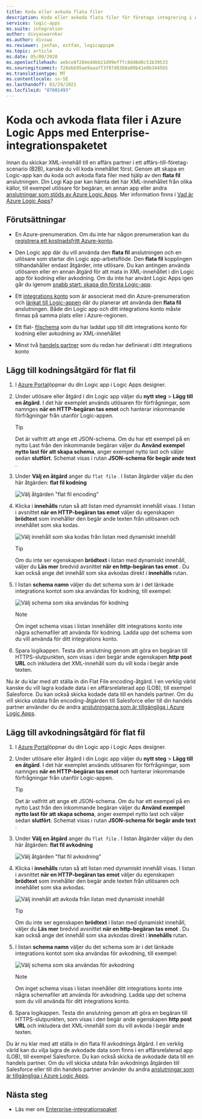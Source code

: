 ```yaml
---
title: Koda eller avkoda flata filer
description: Koda eller avkoda flata filer för företags integrering i Azure Logic Apps med hjälp av Enterprise-integrationspaket
services: logic-apps
ms.suite: integration
author: divyaswarnkar
ms.author: divswa
ms.reviewer: jonfan, estfan, logicappspm
ms.topic: article
ms.date: 05/09/2020
ms.openlocfilehash: aebce8f284ed4bb21d99efffc8dd6d0c51b39533
ms.sourcegitcommit: f28ebb95ae9aaaff3f87d8388a09b41e0b3445b5
ms.translationtype: MT
ms.contentlocale: sv-SE
ms.lasthandoff: 03/29/2021
ms.locfileid: "87001493"
---
```

# <a name="encode-and-decode-flat-files-in-azure-logic-apps-by-using-the-enterprise-integration-pack"></a>Koda och avkoda flata filer i Azure Logic Apps med Enterprise-integrationspaketet

Innan du skickar XML-innehåll till en affärs partner i ett affärs-till-företag-scenario (B2B), kanske du vill koda innehållet först. Genom att skapa en Logic-app kan du koda och avkoda flata filer med hjälp av den **flata fil** anslutningen. Din Logi Kap par kan hämta det här XML-innehållet från olika källor, till exempel utlösare för begäran, en annan app eller andra [anslutningar som stöds av Azure Logic Apps](../connectors/apis-list.md). Mer information finns i [Vad är Azure Logic Apps](logic-apps-overview.md)?

## <a name="prerequisites"></a>Förutsättningar

* En Azure-prenumeration. Om du inte har någon prenumeration kan du [registrera ett kostnadsfritt Azure-konto](https://azure.microsoft.com/free/).

* Den Logic app där du vill använda den **flata fil** anslutningen och en utlösare som startar din Logic app-arbetsflöde. Den **flata fil** kopplingen tillhandahåller endast åtgärder, inte utlösare. Du kan antingen använda utlösaren eller en annan åtgärd för att mata in XML-innehållet i din Logic app för kodning eller avkodning. Om du inte har använt Logic Apps igen går du igenom [snabb start: skapa din första Logic-app](../logic-apps/quickstart-create-first-logic-app-workflow.md).

* Ett [integrations konto](../logic-apps/logic-apps-enterprise-integration-create-integration-account.md) som är associerat med din Azure-prenumeration och [länkat till Logic-appen](./logic-apps-enterprise-integration-create-integration-account.md#link-account) där du planerar att använda den **flata fil** anslutningen. Både din Logic app och ditt integrations konto måste finnas på samma plats eller i Azure-regionen.

* Ett flat- [filschema](logic-apps-enterprise-integration-schemas.md) som du har laddat upp till ditt integrations konto för kodning eller avkodning av XML-innehållet

* Minst två [handels partner](logic-apps-enterprise-integration-partners.md) som du redan har definierat i ditt integrations konto

## <a name="add-flat-file-encode-action"></a>Lägg till kodningsåtgärd för flat fil

1. I [Azure Portal](https://portal.azure.com)öppnar du din Logic app i Logic Apps designer.

1. Under utlösare eller åtgärd i din Logic app väljer du **nytt steg**  >  **Lägg till en åtgärd**. I det här exemplet används utlösaren för förfrågningar, som namnges **när en HTTP-begäran tas emot** och hanterar inkommande förfrågningar från utanför Logic-appen.

   > [!TIP]
   > Det är valfritt att ange ett JSON-schema. Om du har ett exempel på en nytto Last från den inkommande begäran väljer du **Använd exempel nytto last för att skapa schema**, anger exempel nytto last och väljer sedan **slutfört**. Schemat visas i rutan **JSON-schema för begär ande text** .

1. Under **Välj en åtgärd** anger du `flat file` . I listan åtgärder väljer du den här åtgärden: **flat fil kodning**

   ![Välj åtgärden "flat fil encoding"](./media/logic-apps-enterprise-integration-flatfile/select-flat-file-encoding.png)

1. Klicka i **innehålls** rutan så att listan med dynamiskt innehåll visas. I listan i avsnittet **när en HTTP-begäran tas emot** väljer du egenskapen **brödtext** som innehåller den begär ande texten från utlösaren och innehållet som ska kodas.

   ![Välj innehåll som ska kodas från listan med dynamiskt innehåll](./media/logic-apps-enterprise-integration-flatfile/select-content-to-encode.png)

   > [!TIP]
   > Om du inte ser egenskapen **brödtext** i listan med dynamiskt innehåll, väljer du **Läs mer** bredvid avsnittet **när en http-begäran tas emot** .
   > Du kan också ange det innehåll som ska avkodas direkt i **innehålls** rutan.

1. I listan **schema namn** väljer du det schema som är i det länkade integrations kontot som ska användas för kodning, till exempel:

   ![Välj schema som ska användas för kodning](./media/logic-apps-enterprise-integration-flatfile/select-schema-for-encoding.png)

   > [!NOTE]
   > Om inget schema visas i listan innehåller ditt integrations konto inte några schemafiler att använda för kodning. Ladda upp det schema som du vill använda för ditt integrations konto.

1. Spara logikappen. Testa din anslutning genom att göra en begäran till HTTPS-slutpunkten, som visas i den begär ande egenskapen **http post URL** och inkludera det XML-innehåll som du vill koda i begär ande texten.

Nu är du klar med att ställa in din Flat File encoding-åtgärd. I en verklig värld kanske du vill lagra kodade data i en affärsrelaterad app (LOB), till exempel Salesforce. Du kan också skicka kodade data till en handels partner. Om du vill skicka utdata från encoding-åtgärden till Salesforce eller till din handels partner använder du de andra [anslutningarna som är tillgängliga i Azure Logic Apps](../connectors/apis-list.md).

## <a name="add-flat-file-decode-action"></a>Lägg till avkodningsåtgärd för flat fil

1. I [Azure Portal](https://portal.azure.com)öppnar du din Logic app i Logic Apps designer.

1. Under utlösare eller åtgärd i din Logic app väljer du **nytt steg**  >  **Lägg till en åtgärd**. I det här exemplet används utlösaren för förfrågningar, som namnges **när en HTTP-begäran tas emot** och hanterar inkommande förfrågningar från utanför Logic-appen.

   > [!TIP]
   > Det är valfritt att ange ett JSON-schema. Om du har ett exempel på en nytto Last från den inkommande begäran väljer du **Använd exempel nytto last för att skapa schema**, anger exempel nytto last och väljer sedan **slutfört**. Schemat visas i rutan **JSON-schema för begär ande text** .

1. Under **Välj en åtgärd** anger du `flat file` . I listan åtgärder väljer du den här åtgärden: **flat fil avkodning**

   ![Välj åtgärden "flat fil avkodning"](./media/logic-apps-enterprise-integration-flatfile/select-flat-file-decoding.png)

1. Klicka i **innehålls** rutan så att listan med dynamiskt innehåll visas. I listan i avsnittet **när en HTTP-begäran tas emot** väljer du egenskapen **brödtext** som innehåller den begär ande texten från utlösaren och innehållet som ska avkodas.

   ![Välj innehåll att avkoda från listan med dynamiskt innehåll](./media/logic-apps-enterprise-integration-flatfile/select-content-to-decode.png)

   > [!TIP]
   > Om du inte ser egenskapen **brödtext** i listan med dynamiskt innehåll, väljer du **Läs mer** bredvid avsnittet **när en http-begäran tas emot** . Du kan också ange det innehåll som ska avkodas direkt i **innehålls** rutan.

1. I listan **schema namn** väljer du det schema som är i det länkade integrations kontot som ska användas för avkodning, till exempel:

   ![Välj schema som ska användas för avkodning](./media/logic-apps-enterprise-integration-flatfile/select-schema-for-decoding.png)

   > [!NOTE]
   > Om inget schema visas i listan innehåller ditt integrations konto inte några schemafiler att använda för avkodning. Ladda upp det schema som du vill använda för ditt integrations konto.

1. Spara logikappen. Testa din anslutning genom att göra en begäran till HTTPS-slutpunkten, som visas i den begär ande egenskapen **http post URL** och inkludera det XML-innehåll som du vill avkoda i begär ande texten.

Du är nu klar med att ställa in din flata fil avkodnings åtgärd. I en verklig värld kan du vilja lagra de avkodade data som finns i en affärsrelaterad app (LOB), till exempel Salesforce. Du kan också skicka de avkodade data till en handels partner. Om du vill skicka utdata från avkodnings åtgärden till Salesforce eller till din handels partner använder du andra [anslutningar som är tillgängliga i Azure Logic Apps](../connectors/apis-list.md).

## <a name="next-steps"></a>Nästa steg

* Läs mer om [Enterprise-integrationspaket](logic-apps-enterprise-integration-overview.md)
